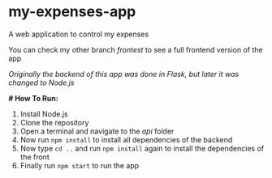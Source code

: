 # my-expenses-app
A web application to control my expenses

You can check my other branch *frontest* to see a full frontend version of the app

*Originally the backend of this app was done in Flask, but later it was changed to Node.js*

**# How To Run:**

1. Install Node.js
2. Clone the repository
3. Open a terminal and navigate to the *api* folder
4. Now run `npm install` to install all dependencies of the backend
5. Now type `cd ..` and run `npm install` again to install the dependencies of the front
6. Finally run `npm start` to run the app